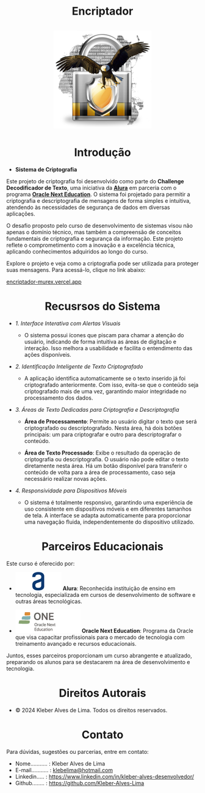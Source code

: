 <div align="center">
  <h1 align="center">
    Encriptador
    <br />
    <br />
    <a href="Cadeado">
      <img src="Assets/criptografia_aguia.png" alt="Imagem de Cadeado Fechado">
    </a>
  </h1>
</div>
<h1 align="center"> Introdução </h1>

- **Sistema de Criptografia**

Este projeto de criptografia foi desenvolvido como parte do **Challenge Decodificador de Texto**, uma iniciativa da [**Alura**](https://www.alura.com.br/) em parceria com o programa [**Oracle Next Education**](https://www.oracle.com/br/education/oracle-next-education/). O sistema foi projetado para permitir a criptografia e descriptografia de mensagens de forma simples e intuitiva, atendendo às necessidades de segurança de dados em diversas aplicações.

O desafio proposto pelo curso de desenvolvimento de sistemas visou não apenas o domínio técnico, mas também a compreensão de conceitos fundamentais de criptografia e segurança da informação. Este projeto reflete o comprometimento com a inovação e a excelência técnica, aplicando conhecimentos adquiridos ao longo do curso.

Explore o projeto e veja como a criptografia pode ser utilizada para proteger suas mensagens. Para acessá-lo, clique no link abaixo:

[encriptador-murex.vercel.app](https://encriptador-murex.vercel.app)

<h1 align="center"> Recusrsos do Sistema </h1>

- *1. Interface Interativa com Alertas Visuais*
    - O sistema possui ícones que piscam para chamar a atenção do usuário, indicando de forma intuitiva as áreas de digitação e 
      interação. Isso melhora a usabilidade e facilita o entendimento das ações disponíveis.

-  *2. Identificação Inteligente de Texto Criptografado*

     - A aplicação identifica automaticamente se o texto inserido já foi criptografado anteriormente. Com isso, evita-se que o conteúdo 
     seja criptografado mais de uma vez, garantindo maior integridade no processamento dos dados.

-   *3. Áreas de Texto Dedicadas para Criptografia e Descriptografia*
  
    - **Área de Processamento**: Permite ao usuário digitar o texto que será criptografado ou descriptografado. Nesta área, há dois 
      botões principais: um para criptografar e outro para descriptografar o conteúdo.
      
    - **Área de Texto Processado**: Exibe o resultado da operação de criptografia ou descriptografia. O usuário não pode editar o texto 
      diretamente nesta área. Há um botão disponível para transferir o conteúdo de volta para a área de processamento, caso seja 
      necessário realizar novas ações.

-   *4. Responsividade para Dispositivos Móveis*
     
      - O sistema é totalmente responsivo, garantindo uma experiência de uso consistente em dispositivos móveis e em diferentes tamanhos 
        de tela. A interface se adapta automaticamente para proporcionar uma navegação fluida, independentemente do dispositivo 
      utilizado.   
<h1 align="center"> Parceiros Educacionais</h1>

Este curso é oferecido por:   
 
- <img class="imagem" src="./Assets/Logo Alura.png" alt="logo Alura" >          **Alura**: Reconhecida instituição de ensino em tecnologia, especializada em cursos de desenvolvimento de software e outras áreas tecnológicas.
  
- <img class="imagem" src="./Assets/logo one.webp"  alt="logo Alura" >  **Oracle Next Education**: Programa da Oracle que visa capacitar profissionais para o mercado de tecnologia com treinamento avançado e recursos educacionais.

Juntos, esses parceiros proporcionam um curso abrangente e atualizado, preparando os alunos para se destacarem na área de desenvolvimento e tecnologia.

<h1 align="center"> Direitos Autorais</h1>

- ©  2024 Kleber Alves de Lima. Todos os direitos reservados.

<h1 align="center"> Contato</h1>

Para dúvidas, sugestões ou parcerias, entre em contato:

- Nome........... : Kleber Alves de Lima
- E-mail........... : klebelima@hotmail.com
- Linkedin..... : https://www.linkedin.com/in/kleber-alves-desenvolvedor/
- Github........ : https://github.com/Kleber-Alves-Lima
